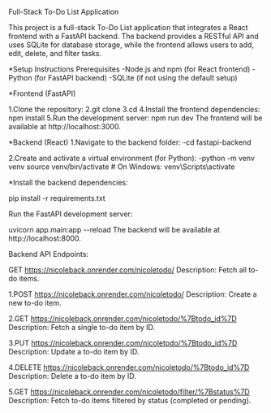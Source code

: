 Full-Stack To-Do List Application

This project is a full-stack To-Do List application that integrates a React frontend with a FastAPI backend. The backend provides a RESTful API and uses SQLite for database storage, while the frontend allows users to add, edit, delete, and filter tasks.

*Setup Instructions
 Prerequisites
-Node.js and npm (for React frontend)
-Python (for FastAPI backend)
-SQLite (if not using the default setup)

*Frontend (FastAPI)

1.Clone the repository:
2.git clone <repository-url>
3.cd <repository-folder>
4.Install the frontend dependencies: npm install
5.Run the development server: npm run dev The frontend will be available at http://localhost:3000.

*Backend (React)
1.Navigate to the backend folder:
-cd fastapi-backend

2.Create and activate a virtual environment (for Python):
-python -m venv venv source venv/bin/activate # On Windows: venv\Scripts\activate

*Install the backend dependencies:

pip install -r requirements.txt

Run the FastAPI development server:

uvicorn app.main:app --reload The backend will be available at http://localhost:8000.

Backend API Endpoints:

GET https://nicoleback.onrender.com/nicoletodo/
Description: Fetch all to-do items.

1.POST https://nicoleback.onrender.com/nicoletodo/ Description: Create a new to-do item.

2.GET https://nicoleback.onrender.com/nicoletodo/%7Btodo_id%7D Description: Fetch a single to-do item by ID.

3.PUT https://nicoleback.onrender.com/nicoletodo/%7Btodo_id%7D Description: Update a to-do item by ID.

4.DELETE https://nicoleback.onrender.com/nicoletodo/%7Btodo_id%7D Description: Delete a to-do item by ID.

5.GET https://nicoleback.onrender.com/nicoletodo/filter/%7Bstatus%7D Description: Fetch to-do items filtered by status (completed or pending).
